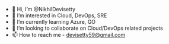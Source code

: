 - 👋 Hi, I’m @NikhilDevisetty
- 👀 I’m interested in Cloud, DevOps, SRE
- 🌱 I’m currently learning Azure, GO
- 💞️ I’m looking to collaborate on Cloud/DevOps related projects
- 📫 How to reach me - devisetty59@gmail.com

<!---
NikhilDevisetty/NikhilDevisetty is a ✨ special ✨ repository because its `README.md` (this file) appears on your GitHub profile.
You can click the Preview link to take a look at your changes.
--->
